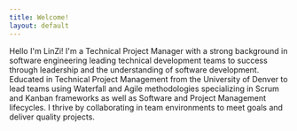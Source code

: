 ```yaml
---
title: Welcome!
layout: default
---
```

Hello I'm LinZi! I'm a Technical Project Manager with a strong background in software engineering leading technical development teams to success through leadership and the understanding of software development. Educated in Technical Project Management from the University of Denver to lead teams using Waterfall and Agile methodologies specializing in Scrum and Kanban frameworks as well as Software and Project Management lifecycles. I thrive by collaborating in team environments to meet goals and deliver quality projects.
